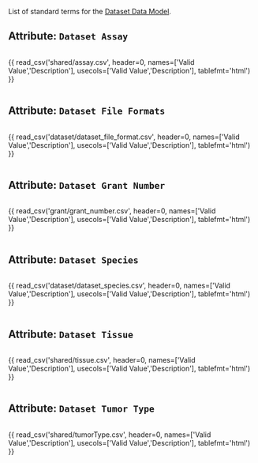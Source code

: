 List of standard terms for the [Dataset Data Model](../model/dataset.md).

## Attribute: `Dataset Assay`

<div style="max-height:450px; overflow-x: hidden; overflow-y: auto;">

{{ read_csv('shared/assay.csv', header=0, names=['Valid Value','Description'], usecols=['Valid Value','Description'], tablefmt='html') }}

</div>


## Attribute: `Dataset File Formats`

<div style="max-height:450px; overflow-x: hidden; overflow-y: auto;">

{{ read_csv('dataset/dataset_file_format.csv', header=0, names=['Valid Value','Description'], usecols=['Valid Value','Description'], tablefmt='html') }}

</div>


## Attribute: `Dataset Grant Number`

<div style="max-height:450px; overflow-x: hidden; overflow-y: auto;">

{{ read_csv('grant/grant_number.csv', header=0, names=['Valid Value','Description'], usecols=['Valid Value','Description'], tablefmt='html') }}

</div>


## Attribute: `Dataset Species`

<div style="max-height:450px; overflow-x: hidden; overflow-y: auto;">

{{ read_csv('dataset/dataset_species.csv', header=0, names=['Valid Value','Description'], usecols=['Valid Value','Description'], tablefmt='html') }}

</div>


## Attribute: `Dataset Tissue`

<div style="max-height:450px; overflow-x: hidden; overflow-y: auto;">

{{ read_csv('shared/tissue.csv', header=0, names=['Valid Value','Description'], usecols=['Valid Value','Description'], tablefmt='html') }}

</div>



## Attribute: `Dataset Tumor Type`

<div style="max-height:450px; overflow-x: hidden; overflow-y: auto;">

{{ read_csv('shared/tumorType.csv', header=0, names=['Valid Value','Description'], usecols=['Valid Value','Description'], tablefmt='html') }}

</div>

